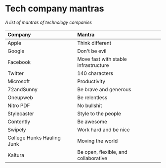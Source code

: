# Tech company mantras
*A list of mantras of technology companies*

Company   |   Mantra
:---------|:-----------------------
Apple     |   Think different
Google    |   Don't be evil
Facebook  |   Move fast with stable infrastructure
Twitter   |   140 characters
Microsoft |   Productivity
72andSunny  |   Be brave and generous
Oneupweb  |   Be relentless
Nitro PDF |   No bullshit
Stylecaster |   Style to the people
Contently |   Be awesome
Swipely   |   Work hard and be nice
College Hunks Hauling Junk  |   Moving the world
Kaltura   |   Be open, flexible, and collaborative
